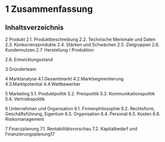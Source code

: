 


# 1 Zusammenfassung

## Inhaltsverzeichnis

2 Produkt
2.1. Produktbeschreibung
2.2. Technische Merkmale und Daten
2.3. Konkurrenzprodukte
2.4. Stärken und Schwächen
2.5. Zielgruppen
2.6. Kundennutzen
2.7. Herstellung / Produktion

2.8. Entwicklungsstand

3 Gründerteam

4 Marktanalyse
4.1.Gesamtmarkt
4.2.Marktsegmentierung
4.3.Marktpotential
4.4.Wettbewerber

5 Marketing
5.1. Produktpolitik
5.2. Preispolitik
5.3. Kommunikationspolitik
5.4. Vertriebspolitik

6 Unternehmen und Organisation
6.1. Firmenphilosophie
6.2. Rechtsform, Geschäftsführung, Eigentum
6.3. Organisation
6.4. Personal
6.5. Kosten
6.6. Risikomanagement

7 Finanzplanung
7.1. Rentabilitätsvorschau
7.2. Kapitalbedarf und Finanzierungsplanung17
